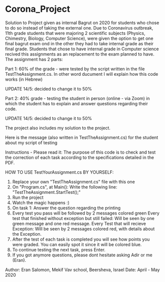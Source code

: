# Corona_Project
Solution to Project given as internal Bagrut on 2020 for students who chose to do so instead of taking the external one.
Due to Coronavirus outbreak, 11th grade students that were majoring 2 scientific subjects (Physics, Chimestry, Biology, Computer Science), were given the option to get one final bagrut exam ond in the other they had to take internal grade as their final grade.
Students that chose to have internal grade in Computer science recived this assignments as an replacement to the exam planned to have. The assignment has 2 parts:

Part 1: 60% of the grade - were tested by the script written in the file TestTheAssignment.cs. In other word ducument I will explain how this code works (in Hebrew)

UPDATE 14/5: decided to change it to 50%

Part 2: 40% grade - testing the student in person (online - via Zoom) in which the student has to explain and answer questions regarding their code.

UPDATE 14/5: decided to change it to 50%

The project also includes my solution to the project.

Here is the message (also written in TestTheAssignment.cs) for the student about my script of testing

Instructions - Please read it:
The purpose of this code is to check and test
the correction of each task according to the
specifications detailed in the PDF.

HOW TO USE TestYourAssignment.cs BY YOURSELF:
1. Replace your own "TestTheAssignment.cs" file with this one
2. On "Program.cs", at Main(): Write the following line:
   "TestTheAssignment.StartTest();"
3. Run the project
4. Watch the magic happens :)
5. On task 1: Answer the question regarding the printing 
6. Every test you pass will be followed by 2 messages colored green
   Every test that finished without exception but still failed:
         Will be seen by one green message and one red message.
   Every Test that will recieve Exception:
         Will be seen by 2 messages colored red, with details about the Exception.
7. After the test of each task is completed you will see how points you were graded.
    You can easily spot it since it will be colored blue.
8. To continue testing the next task, press Enter.
9. If you got anymore questions, please dont hesitate asking Adir or me (Eran).

Author: Eran Salomon, Mekif Vav school, Beersheva, Israel
Date: April - May 2020
